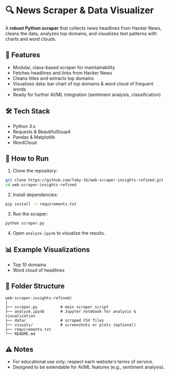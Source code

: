 # 🔍 News Scraper & Data Visualizer

A **robust Python scraper** that collects news headlines from Hacker News, cleans the data, analyzes top domains, and visualizes text patterns with charts and word clouds.

## 🧩 Features
- Modular, class-based scraper for maintainability
- Fetches headlines and links from Hacker News
- Cleans titles and extracts top domains
- Visualizes data: bar chart of top domains & word cloud of frequent words
- Ready for further AI/ML integration (sentiment analysis, classification)

## 🛠️ Tech Stack
- Python 3.x
- Requests & BeautifulSoup4
- Pandas & Matplotlib
- WordCloud

## 🚀 How to Run

1. Clone the repository:
```bash
git clone https://github.com/faby-tb/web-scraper-insights-refined.git
cd web-scraper-insights-refined
```
2. Install dependencies:
```bash
pip install -r requirements.txt
```
3. Run the scraper:
```bash
python scraper.py
```
4. Open `analyze.ipynb` to visualize the results.

## 📊 Example Visualizations

- Top 10 domains
- Word cloud of headlines

## 📂 Folder Structure
```
web-scraper-insights-refined/
│
├── scraper.py          # main scraper script
├── analyze.ipynb       # Jupyter notebook for analysis & visualization
├── data/               # scraped CSV files
├── visuals/            # screenshots or plots (optional)
├── requirements.txt
└── README.md
```

## ⚠️ Notes
- For educational use only; respect each website's terms of service.
- Designed to be extendable for AI/ML features (e.g., sentiment analysis).

